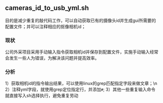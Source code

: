 
## cameras_id_to_usb_yml.sh
目的是减少重复的敲代码工作，可以自动获取已有的摄像头id并生成gui所需要的配置文件；并可以注释相应的抠像相机id；

### 现状
公司外采项目采用手动输入指令获取相机id并保存到配置文件，实施手动输入经常会发生一些人为错误，为解决该问题并提高效率。

### 分析
1）获取相机id的指令输出结果，可以使用linux的grep匹配指定字段来做文章；\n
2）注释yml字段，就使用grep定位指定行，并添加`#`;
3）其他一些重复输入命令就直接写入sh选择执行，避免重复劳动


